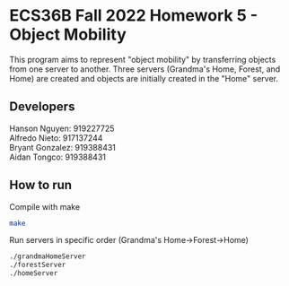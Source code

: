 # ECS36B Fall 2022 Homework 5 - Object Mobility
This program aims to represent "object mobility" by transferring objects from one server to another. Three servers (Grandma's Home, Forest, and Home) are created and objects are initially created in the "Home" server.
## Developers
Hanson Nguyen: 919227725  
Alfredo Nieto: 917137244  
Bryant Gonzalez: 919388431  
Aidan Tongco: 919388431
## How to run
Compile with make
```bash
make
```
Run servers in specific order (Grandma's Home->Forest->Home)
```bash
./grandmaHomeServer
./forestServer
./homeServer
```